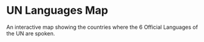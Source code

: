 # UN Languages Map

An interactive map showing the countries where the 6 Official Languages of the UN are spoken.
